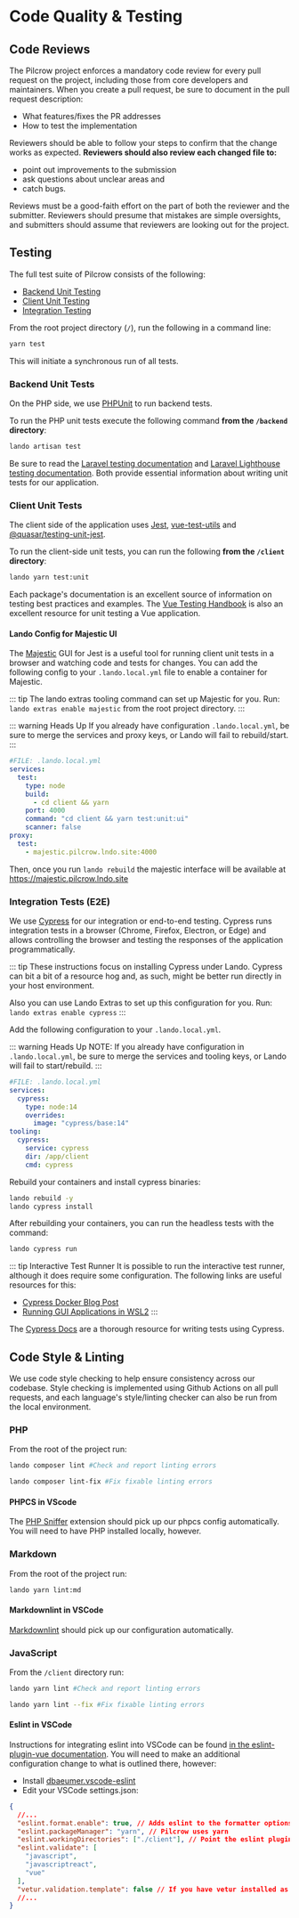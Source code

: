 # Code Quality & Testing

## Code Reviews

The Pilcrow project enforces a mandatory code review for every pull request on the project, including those from core developers and maintainers.  When you create a pull request, be sure to document in the pull request description:

- What features/fixes the PR addresses
- How to test the implementation

Reviewers should be able to follow your steps to confirm that the change works as expected.  **Reviewers should also review each changed file to:**

- point out improvements to the submission
- ask questions about unclear areas and
- catch bugs.

Reviews must be a good-faith effort on the part of both the reviewer and the submitter.  Reviewers should presume that mistakes are simple oversights, and submitters should assume that reviewers are looking out for the project.

## Testing

The full test suite of Pilcrow consists of the following:

* [Backend Unit Testing](#backend-unit-tests)
* [Client Unit Testing](#client-unit-tests)
* [Integration Testing](#integration-tests-e2e)

From the root project directory (`/`), run the following in a command line:
```sh
yarn test
```

This will initiate a synchronous run of all tests.

### Backend Unit Tests

On the PHP side, we use [PHPUnit](https://phpunit.de/) to run backend tests.

To run the PHP unit tests execute the following command **from the `/backend` directory**:
```sh
lando artisan test
```

Be sure to read the [Laravel testing documentation](https://laravel.com/docs/8.x/testing) and [Laravel Lighthouse testing documentation](https://lighthouse-php.com/master/testing/phpunit.html).  Both provide essential information about writing unit tests for our application.

### Client Unit Tests

The client side of the application uses [Jest](https://jestjs.io), [vue-test-utils](https://vue-test-utils.vuejs.org/) and [@quasar/testing-unit-jest](https://testing.quasar.dev/packages/unit-jest/).

To run the client-side unit tests, you can run the following **from the `/client` directory**:

```sh
lando yarn test:unit
```
Each package's documentation is an excellent source of information on testing best practices and examples.  The [Vue Testing Handbook](https://lmiller1990.github.io/vue-testing-handbook/) is also an excellent resource for unit testing a Vue application.

#### Lando Config for Majestic UI

The [Majestic](https://github.com/Raathigesh/majestic) GUI for Jest is a useful tool for running client unit tests in a browser and watching code and tests for changes.  You can add the following config to your `.lando.local.yml` file to enable a container for Majestic.

::: tip
The lando extras tooling command can set up Majestic for you.  Run: `lando extras enable majestic` from the root project directory.
:::

::: warning Heads Up
If you already have configuration `.lando.local.yml`, be sure to merge the services and proxy keys, or Lando will fail to rebuild/start.
:::

```yaml
#FILE: .lando.local.yml
services:
  test:
    type: node
    build:
      - cd client && yarn
    port: 4000
    command: "cd client && yarn test:unit:ui"
    scanner: false
proxy:
  test:
    - majestic.pilcrow.lndo.site:4000
```

Then, once you run `lando rebuild` the majestic interface will be available at <https://majestic.pilcrow.lndo.site>

### Integration Tests (E2E)

We use [Cypress](https://www.cypress.io/) for our integration or end-to-end testing.  Cypress runs integration tests in a browser (Chrome, Firefox, Electron, or Edge) and allows controlling the browser and testing the responses of the application programmatically.

::: tip
These instructions focus on installing Cypress under Lando.  Cypress can bit a bit of a resource hog and, as such, might be better run directly in your host environment.

Also you can use Lando Extras to set up this configuration for you.  Run: `lando extras enable cypress`
:::

Add the following configuration to your `.lando.local.yml`.

::: warning Heads Up
NOTE: If you already have configuration in `.lando.local.yml`, be sure to merge the services and tooling keys, or Lando will fail to start/rebuild.
:::

```yaml
#FILE: .lando.local.yml
services:
  cypress:
    type: node:14
    overrides:
      image: "cypress/base:14"
tooling:
  cypress:
    service: cypress
    dir: /app/client
    cmd: cypress
```

Rebuild your containers and install cypress binaries:
```sh
lando rebuild -y
lando cypress install
```

After rebuilding your containers, you can run the headless tests with the command:

```sh
lando cypress run
```

::: tip Interactive Test Runner
It is possible to run the interactive test runner, although it does require some configuration.  The following links are useful resources for this:
- [Cypress Docker Blog Post](https://www.cypress.io/blog/2019/05/02/run-cypress-with-a-single-docker-command/)
- [Running GUI Applications in WSL2](https://dev.to/nickymeuleman/using-graphical-user-interfaces-like-cypress-in-wsl2-249j
)
:::

The [Cypress Docs](https://docs.cypress.io/guides/getting-started/writing-your-first-test.html#Add-a-test-file) are a thorough resource for writing tests using Cypress.

## Code Style & Linting

We use code style checking to help ensure consistency across our codebase.  Style checking is implemented using Github Actions on all pull requests, and each language's style/linting checker can also be run from the local environment.

### PHP

From the root of the project run:
```sh
lando composer lint #Check and report linting errors

lando composer lint-fix #Fix fixable linting errors
```

#### PHPCS in VScode

The [PHP Sniffer](https://marketplace.visualstudio.com/items?itemName=wongjn.php-sniffer) extension should pick up our phpcs config automatically.  You will need to have PHP installed locally, however.

### Markdown

From the root of the project run:
```sh
lando yarn lint:md
```
#### Markdownlint in VSCode

[Markdownlint](https://marketplace.visualstudio.com/items?itemName=DavidAnson.vscode-markdownlint) should pick up our configuration automatically.

### JavaScript

From the `/client` directory run:
```sh
lando yarn lint #Check and report linting errors

lando yarn lint --fix #Fix fixable linting errors
```

#### Eslint in VSCode

Instructions for integrating eslint into VSCode can be found [in the eslint-plugin-vue documentation](https://vuejs.github.io/eslint-plugin-vue/user-guide/#editor-integrations).  You will need to make an additional configuration change to what is outlined there, however:

- Install [dbaeumer.vscode-eslint](https://marketplace.visualstudio.com/items?itemName=dbaeumer.vscode-eslint)
- Edit your VSCode settings.json:

```json
{
  //...
  "eslint.format.enable": true, // Adds eslint to the formatter options in the right-click menu (Optional)
  "eslint.packageManager": "yarn", // Pilcrow uses yarn
  "eslint.workingDirectories": ["./client"], // Point the eslint plugin at the client directory
  "eslint.validate": [
    "javascript",
    "javascriptreact",
    "vue"
  ],
  "vetur.validation.template": false // If you have vetur installed as well, disable the default validation functionality.
  //...
}
```

